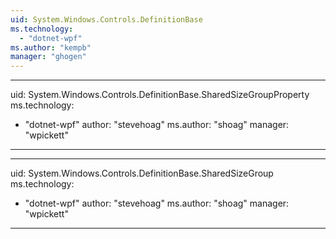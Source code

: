```yaml
---
uid: System.Windows.Controls.DefinitionBase
ms.technology: 
  - "dotnet-wpf"
ms.author: "kempb"
manager: "ghogen"
---
```


---
uid: System.Windows.Controls.DefinitionBase.SharedSizeGroupProperty
ms.technology: 
  - "dotnet-wpf"
author: "stevehoag"
ms.author: "shoag"
manager: "wpickett"
---

---
uid: System.Windows.Controls.DefinitionBase.SharedSizeGroup
ms.technology: 
  - "dotnet-wpf"
author: "stevehoag"
ms.author: "shoag"
manager: "wpickett"
---
